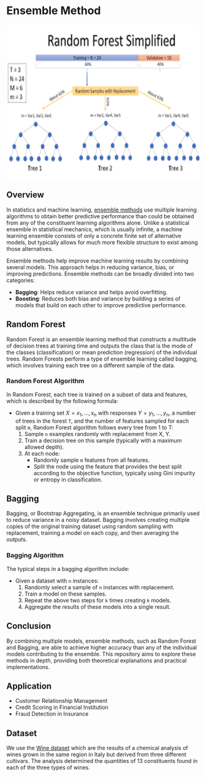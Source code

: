 # Ensemble Method

<p align="center">
  <img src="https://github.com/Naiwen1997/IDNE-577-Machine-Learning/blob/master/Images/random_forest.png" alt="Ensemble Method" width="600" height="400">
</p>


## Overview
In statistics and machine learning, [ensemble methods](https://en.wikipedia.org/wiki/Ensemble_learning) use multiple learning algorithms to obtain better predictive performance than could be obtained from any of the constituent learning algorithms alone. Unlike a statistical ensemble in statistical mechanics, which is usually infinite, a machine learning ensemble consists of only a concrete finite set of alternative models, but typically allows for much more flexible structure to exist among those alternatives. 

Ensemble methods help improve machine learning results by combining several models. This approach helps in reducing variance, bias, or improving predictions. Ensemble methods can be broadly divided into two categories:
- **Bagging**: Helps reduce variance and helps avoid overfitting.
- **Boosting**: Reduces both bias and variance by building a series of models that build on each other to improve predictive performance.

## Random Forest

Random Forest is an ensemble learning method that constructs a multitude of decision trees at training time and outputs the class that is the mode of the classes (classification) or mean prediction (regression) of the individual trees. Random Forests perform a type of ensemble learning called bagging, which involves training each tree on a different sample of the data.

### Random Forest Algorithm

In Random Forest, each tree is trained on a subset of data and features, which is described by the following formula:
- Given a training set $X = x_1, ..., x_n$ with responses $Y = y_1, ..., y_n$, a number of trees in the forest `T`, and the number of features sampled for each split `m`, Random Forest algorithm follows every tree from 1 to T:
    1. Sample `n` examples randomly with replacement from X, Y.
    2. Train a decision tree on this sample (typically with a maximum allowed depth).
    3. At each node:
        - Randomly sample `m` features from all features.
        - Split the node using the feature that provides the best split according to the objective function, typically using Gini impurity or entropy in classification.

## Bagging

Bagging, or Bootstrap Aggregating, is an ensemble technique primarily used to reduce variance in a noisy dataset. Bagging involves creating multiple copies of the original training dataset using random sampling with replacement, training a model on each copy, and then averaging the outputs.

### Bagging Algorithm

The typical steps in a bagging algorithm include:
- Given a dataset with `n` instances:
  1. Randomly select a sample of `n` instances with replacement.
  2. Train a model on these samples.
  3. Repeat the above two steps for `k` times creating `k` models.
  4. Aggregate the results of these models into a single result.

## Conclusion

By combining multiple models, ensemble methods, such as Random Forest and Bagging, are able to achieve higher accuracy than any of the individual models contributing to the ensemble. This repository aims to explore these methods in depth, providing both theoretical explanations and practical implementations.

## Application
- Customer Relationship Management
- Credit Scoring in Financial Institution
- Fraud Detection in Insurance

## Dataset
We use the [Wine dataset](https://archive.ics.uci.edu/dataset/109/wine) which  are the results of a chemical analysis of wines grown in the same region in Italy but derived from three different cultivars. The analysis determined the quantities of 13 constituents found in each of the three types of wines.